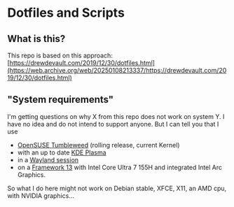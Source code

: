 # Dotfiles and Scripts

## What is this?
This repo is based on this approach: [https://drewdevault.com/2019/12/30/dotfiles.html](https://web.archive.org/web/20250108213337/https://drewdevault.com/2019/12/30/dotfiles.html)

## "System requirements"
I'm getting questions on why X from this repo does not work on system Y. I have no idea and do not intend to support anyone. But I can tell you that I use 

- [OpenSUSE Tumbleweed](https://get.opensuse.org/tumbleweed/) (rolling release, current Kernel)
- with an up to date [KDE Plasma](https://kde.org/plasma-desktop/)
- in a [Wayland session](https://wearewaylandnow.com/)
- on a [Framework 13](https://frame.work/de/en/laptop13?tab=specs&slug=laptop13-diy-intel-ultra-1) with Intel Core Ultra 7 155H and integrated Intel Arc Graphics.

So what I do here might not work on Debian stable, XFCE, X11, an AMD cpu, with NVIDIA graphics...
